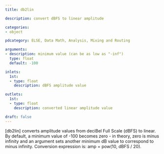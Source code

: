 ```yaml
---
title: db2lin

description: convert dBFS to linear amplitude

categories:
- object

pdcategory: ELSE, Data Math, Analysis, Mixing and Routing

arguments:
- description: minimum value (can be as low as "-inf")
  type: float
  default: -100

inlets:
  1st:
  - type: float
    description: dBFS amplitude value

outlets:
  1st:
  - type: float
    description: converted linear amplitude value

draft: false
---
```


[db2lin] converts amplitude values from deciBel Full Scale (dBFS) to linear. By default, a minimum value of -100 becomes zero - in theory, zero is minus infinity and an argument sets another minimum dB value to correspond to minus infinity. Conversion expression is: amp = pow(10, dBFS / 20).

